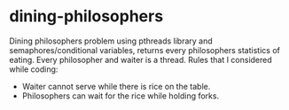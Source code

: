 # dining-philosophers

Dining philosophers problem using pthreads library and semaphores/conditional variables, returns every philosophers statistics of eating. Every philosopher and waiter is a thread. Rules that I considered while coding:
- Waiter cannot serve while there is rice on the table.
- Philosophers can wait for the rice while holding forks.
